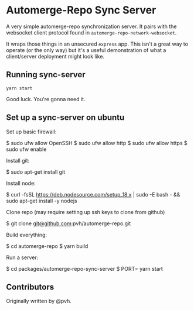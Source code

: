# Automerge-Repo Sync Server

A very simple automerge-repo synchronization server. It pairs with the websocket client protocol found in `automerge-repo-network-websocket`.

It wraps those things in an unsecured `express` app. This isn't a great way to operate (or the only way) but it's a useful demonstration of what a client/server deployment might look like.

## Running sync-server

`yarn start`

Good luck. You're gonna need it.

## Set up a sync-server on ubuntu

Set up basic firewall:

$ sudo ufw allow OpenSSH
$ sudo ufw allow http
$ sudo ufw allow https
$ sudo ufw enable

Install git:

$ sudo apt-get install git

Install node:

$ curl -fsSL https://deb.nodesource.com/setup_18.x | sudo -E bash - &&\
sudo apt-get install -y nodejs

Clone repo (may require setting up ssh keys to clone from github)

$ git clone git@github.com:pvh/automerge-repo.git

Build everything:

$ cd automerge-repo
$ yarn build

Run a server:

$ cd packages/automerge-repo-sync-server
$ PORT=<your preferred port> yarn start

## Contributors

Originally written by @pvh.